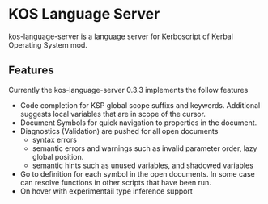 # KOS Language Server

kos-language-server is a language server for Kerboscript of Kerbal Operating System mod.

## Features
Currently the kos-language-server 0.3.3 implements the follow features
- Code completion for KSP global scope suffixs and keywords. Additional suggests local variables that are in scope of the cursor.
- Document Symbols for quick navigation to properties in the document.
- Diagnostics (Validation) are pushed for all open documents
  - syntax errors
  - semantic errors and warnings such as invalid parameter order, lazy global position.
  - semantic hints such as unused variables, and shadowed variables
- Go to definition for each symbol in the open documents. In some case can resolve functions in other scripts that have been run.
- On hover with experimentail type inference support